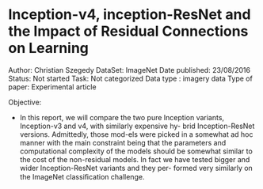 # Inception-v4, inception-ResNet and the Impact of Residual Connections on Learning

Author: Christian Szegedy
DataSet: ImageNet
Date published: 23/08/2016
Status: Not started
Task: Not categorized
Data type : imagery data
Type of paper: Experimental article

Objective:

- In this report, we will compare the two pure Inception variants, Inception-v3 and v4, with similarly expensive hy-
brid Inception-ResNet versions. Admittedly, those mod-els were picked in a somewhat ad hoc manner with the
main constraint being that the parameters and computational complexity of the models should be somewhat similar
to the cost of the non-residual models. In fact we have tested bigger and wider Inception-ResNet variants and they per-
formed very similarly on the ImageNet classiﬁcation challenge.